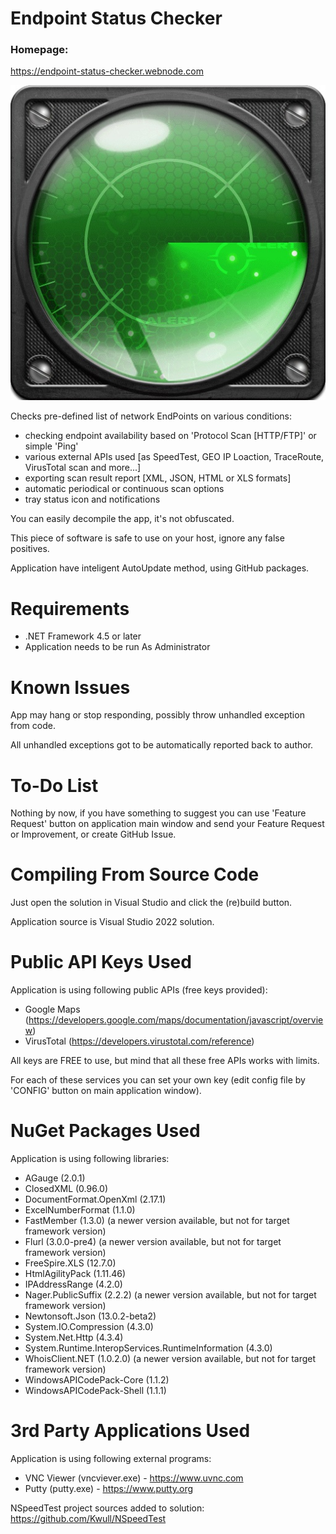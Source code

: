 # Endpoint Status Checker
### Homepage:
https://endpoint-status-checker.webnode.com

![image](https://raw.githubusercontent.com/ThePhOeNiX810815/Endpoint-Status-Checker/main/EndpointStatusCheckerImage.jpg)

Checks pre-defined list of network EndPoints on various conditions:

- checking endpoint availability based on 'Protocol Scan [HTTP/FTP]' or simple 'Ping'
- various external APIs used [as SpeedTest, GEO IP Loaction, TraceRoute, VirusTotal scan and more...]
- exporting scan result report [XML, JSON, HTML or XLS formats]
- automatic periodical or continuous scan options
- tray status icon and notifications

You can easily decompile the app, it's not obfuscated.

This piece of software is safe to use on your host, ignore any false positives.

Application have inteligent AutoUpdate method, using GitHub packages.

# Requirements
- .NET Framework 4.5 or later
- Application needs to be run As Administrator

# Known Issues
App may hang or stop responding, possibly throw unhandled exception from code.

All unhandled exceptions got to be automatically reported back to author. 

# To-Do List

Nothing by now, if you have something to suggest you can use 'Feature Request' button
on application main window and send your Feature Request or Improvement, or create GitHub Issue.

# Compiling From Source Code

Just open the solution in Visual Studio and click the (re)build button.

Application source is Visual Studio 2022 solution.

# Public API Keys Used

Application is using following public APIs (free keys provided):
- Google Maps (https://developers.google.com/maps/documentation/javascript/overview)
- VirusTotal (https://developers.virustotal.com/reference)

All keys are FREE to use, but mind that all these free APIs works with limits.

For each of these services you can set your own key (edit config file by 'CONFIG' button on main application window).

# NuGet Packages Used

Application is using following libraries:
- AGauge (2.0.1)
- ClosedXML (0.96.0)
- DocumentFormat.OpenXml (2.17.1)
- ExcelNumberFormat (1.1.0)
- FastMember (1.3.0) (a newer version available, but not for target framework version)
- Flurl (3.0.0-pre4) (a newer version available, but not for target framework version)
- FreeSpire.XLS (12.7.0)
- HtmlAgilityPack (1.11.46)
- IPAddressRange (4.2.0)
- Nager.PublicSuffix (2.2.2) (a newer version available, but not for target framework version)
- Newtonsoft.Json (13.0.2-beta2)
- System.IO.Compression (4.3.0)
- System.Net.Http (4.3.4)
- System.Runtime.InteropServices.RuntimeInformation (4.3.0)
- WhoisClient.NET (1.0.2.0) (a newer version available, but not for target framework version)
- WindowsAPICodePack-Core (1.1.2)
- WindowsAPICodePack-Shell (1.1.1)

# 3rd Party Applications Used

Application is using following external programs:
- VNC Viewer (vncviever.exe) - https://www.uvnc.com
- Putty (putty.exe) - https://www.putty.org

NSpeedTest project sources added to solution:
https://github.com/Kwull/NSpeedTest